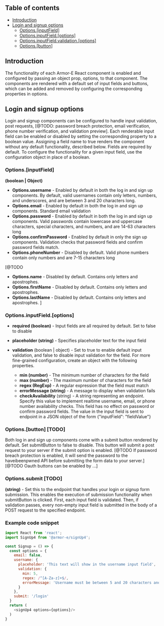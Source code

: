 ## Table of contents
* [Introduction](#introduction)
* [Login and signup options](#login-and-signup-options)
  * [Options.[inputField]](#optionsinputfield)
  * [Options.inputField.[options]](#optionsinputfieldoptions)
  * [Options.inputField.validation.[options]](#optionsinputfieldvalidationoptions)
  * [Options.[button]](#button-options)


## Introduction
The functionality of each Armor-E React component is enabled and configured by passing an object prop, options, to that component. The components are rendered with a default set of input fields and buttons, which can be added and removed by configuring the corresponding properties in options.

## Login and signup options
Login and signup components can be configured to handle input validation, post requests, [@TODO: password breach protection, email verification, phone number verification, and validation preview]. Each renderable input field can be enabled or disabled by setting the corresponding property to a boolean value. Assigning a field name to true renders the component without any default functionality, described below. Fields are required by default. To configure the functionality for a given input field, use the configuration object in place of a boolean.

### Options.[inputField] 
**(boolean | Object)**

* **Options.username** - Enabled by default in both the log in and sign up components. By default, valid usernames contain only letters, numbers, and underscores, and are between 3 and 20 characters long.
* **Options.email** - Enabled by default in both the log in and sign up components. Standard email validation
* **Options.password** - Enabled by default in both the log in and sign up components. Valid passwords contain lowercase and uppercase characters, special characters, and numbers, and are 14-63 characters long
* **Options.confirmPassword** - Enabled by default in only the sign up components. Validation checks that password fields and confirm password fields match.
* **Options.phoneNumber** - Disabled by default. Valid phone numbers contain only numbers and are 7-15 characters long

[@TODO
 * **Options.name** - Disabled by default. Contains only letters and apostrophes.
* **Options.firstName** - Disabled by default. Contains only letters and apostrophes.
* **Options.lastName** - Disabled by default. Contains only letters and apostrophes.
]


### Options.inputField.[options]

* **required (boolean)** - Input fields are all required by default. Set to false to disable
* **placeholder (string)** - Specifies placeholder text for the input field
* **validation** (boolean | object) - Set to true to enable default input validation, and false to disable input validation for the field. For more fine-grained configuration, create an object with the following properties.

  * **min (number)** - The minimum number of characters for the field
  * **max (number)** - The maximum number of characters for the field
  * **regex (RegExp)** - A regular expression that the field must match
  * **errorMessage (string)** - A message to display when validation fails
  * **checkAvailability** (string) - A string representing an endpoint. Specify this value to implement realtime username, email, or phone number availability checks. This field has no effect on password or confirm password fields. The value in the input field is sent to endpoint in a JSON object of the form {"inputField": "fieldValue"}

### Options.[button] [TODO]
Both log in and sign up components come with a submit button rendered by default. Set submitButton to false to disable. This button will submit a post request to your server if the submit option is enabled. [@TODO If password breach protection is enabled, it will send the password to the haveibeenpwned API before submitting the form data to your server.] [@TODO Oauth buttons can be enabled by ...]

### Options.submit [TODO]
**(string)** - Set this to the endpoint that handles your login or signup form submission. This enables the execution of submission functionality when submitButton is clicked. First, each input field is validated. Then, if validation passes, every non-empty input field is submitted in the body of a POST request to the specified endpoint. 

### Example code snippet

```Javascript
import React from 'react';
import SignUp4 from '@armor-e/signUp4';

const Signup = () => {
  const options = {
    email: false,
    username: {
      placeholder: 'This text will show in the username input field',
      validation: {
        min: 5,
        regex: /^[A-Za-z]+$/,
        errorMessage: 'Username must be between 5 and 20 characters and contain only letters';
      }
    },
    submit: '/login'
  }
  return (
    <signUp4 options={options}/>
  )
}
```
<!-- * **displayRules (string[])** -  Optionally display the validation rules to the end user -->




